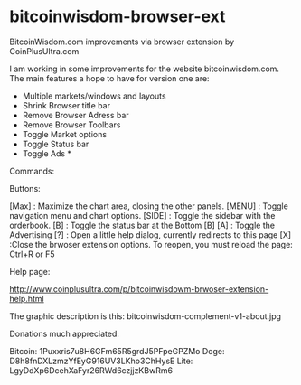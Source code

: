 bitcoinwisdom-browser-ext
=========================

BitcoinWisdom.com improvements via browser extension
by CoinPlusUltra.com

I am working in some improvements for the website bitcoinwisdom.com. The main features a hope to have for version one are:
- Multiple markets/windows and layouts
- Shrink Browser title bar
- Remove Browser Adress bar
- Remove Browser Toolbars
- Toggle Market options
- Toggle Status bar
- Toggle Ads *

Commands:

Buttons:

[Max] :  Maximize the chart area, closing the other panels.
[MENU] :  Toggle navigation menu and chart options.
[SIDE] : Toggle the sidebar with the orderbook.
[B] : Toggle the status bar at the Bottom [B]
[A] : Toggle the Advertising
[?] : Open a little help dialog, currently redirects to this page
[X] :Close the brwoser extension options. To reopen, you must reload the page: Ctrl+R or F5

Help page:

http://www.coinplusultra.com/p/bitcoinwisdowm-brwoser-extension-help.html

The graphic description is this:
bitcoinwisdom-complement-v1-about.jpg

Donations much appreciated:

Bitcoin: 1Puxxris7u8H6GFm65R5grdJ5PFpeGPZMo
Doge: D8h8fnDXLzmzYfEyG916UV3LKho3ChHysE
Lite: LgyDdXp6DcehXaFyr26RWd6czjjzKBwRm6